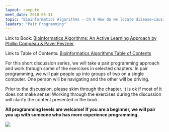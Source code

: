 ```yaml
---
layout: compute
meet_date: 2018-05-31
topic: "Bioinformatics Algorithms - Ch 9 How do we locate disease-causing mutations?"
leaders: "Pair Programming"
---
```


Link to Book: [Bioinformatics Algorithms: An Active Learning Approach by Phillip Compeau & Pavel Pevzner](http://bioinformaticsalgorithms.com/)

Link to Table of Contents: [Bioinformatics Algorithms Table of Contents](http://bioinformaticsalgorithms.com/contents.htm)

For this short discussion series, we will take a pair programming approach and work through some of the exercises in selected chapters. In pair programming, we will pair people up into groups of two on a single computer. One person will be navigating and the other will be driving.

Prior to the discussion, please skim through the chapter. It is ok if most of it does not make sense! Working through the exercises during the discussion will clarify the content presented in the book.

**All programming levels are welcome! If you are a beginner, we will pair you up with someone who has more experience programming.**

![](https://cdn-images-1.medium.com/max/800/1*sBJhFwmpfbftanqzxOeK_w.jpeg)